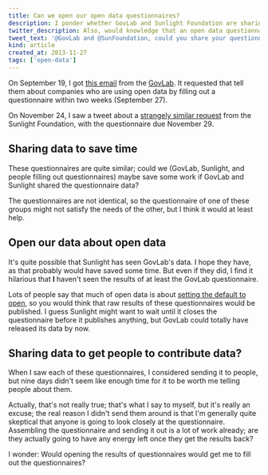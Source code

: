 ```yaml
---
title: Can we open our open data questionnaires?
description: I ponder whether GovLab and Sunlight Foundation are sharing data from their open data questionnaires.
twitter_description: Also, would knowledge that an open data questionnaire was going to be open data get you to fill it out?
tweet_text: '@GovLab and @SunFoundation, could you share your questionnaire data?'
kind: article
created_at: 2013-11-27
tags: ['open-data']
---
```

On September 19, I got
[this email](http://us6.campaign-archive2.com/?u=1a990feb5c&id=46f97c829f&e=f59483af9a)
from the [GovLab](http://thegovlab.org/).
It requested that tell them about companies who are using open data
by filling out a questionnaire within two weeks (September 27).

On November 24, I saw a tweet about a
[strangely similar request](http://sunlightfoundation.com/blog/2013/11/20/the-global-open-data-initiative-needs-your-input/)
from the Sunlight Foundation,
with the questionnaire due November 29.

## Sharing data to save time
These questionnaires are quite similar; could we (GovLab, Sunlight,
and people filling out questionnaires) maybe save some work if GovLab
and Sunlight shared the questionnaire data?

The questionnaires are not identical, so the questionnaire of one of
these groups might not satisfy the needs of the other, but I think it
would at least help.

## Open our data about open data
It's quite possible that Sunlight has seen GovLab's data. I hope they
have, as that probably would have saved some time. But even if they did,
I find it hilarious that **I** haven't seen the results of at least the
GovLab questionnaire.

Lots of people say that much of open data is about
[setting the default to open](http://sunlightfoundation.com/opendataguidelines/#open-by-default),
so you would think that raw results of these questionnaires would be published.
I guess Sunlight might want to wait until it closes the questionnaire before it
publishes anything, but GovLab could totally have released its data by now.

## Sharing data to get people to contribute data?
When I saw each of these questionnaires, I considered sending it to
people, but nine days didn't seem like enough time for it to be worth
me telling people about them.

Actually, that's not really true; that's what I say to myself, but
it's really an excuse; the real reason I didn't send them around is
that I'm generally quite skeptical that anyone is going to look
closely at the questionnaire. Assembling the questionnaire and
sending it out is a lot of work already; are they actually going
to have any energy left once they get the results back?

I wonder: Would opening the results of questionnaires would get me
to fill out the questionnaires?
